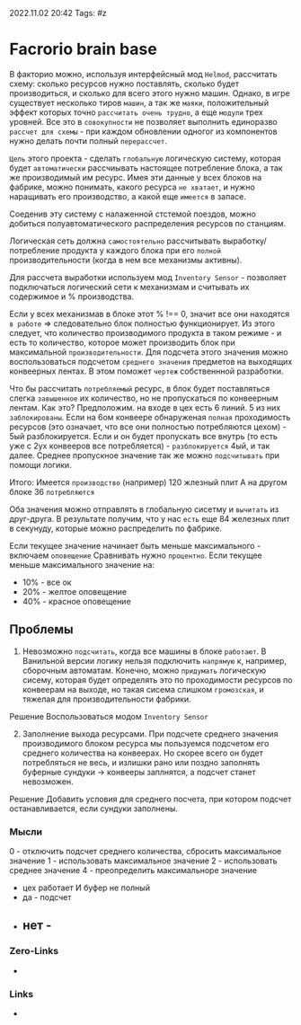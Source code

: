 2022.11.02 20:42
Tags: #z 

# Facrorio brain base

В факторио можно, используя интерфейсный мод `Helmod`, рассчитать схему: сколько ресурсов нужно поставлять, сколько будет производиться, и сколько для всего этого нужно машин.
Однако, в игре существует несколько тиров `машин`, а так же `маяки`, положительный эффект которых точно `рассчитать очень трудно`, а еще `модули` трех уровней.
Все это в `совокупности` не позволяет выполнить единоразво `рассчет для схемы` - при каждом обновлении одногог из компонентов нужно делать почти полный `перерассчет`.

`Цель` этого проекта - сделать `глобальную` логическую систему, которая будет `автоматически` рассчиывать настоящее потребление блока, а так же производимый им ресурс.
Имея эти данные у всех блоков на фабрике, можно понимать, какого ресурса `не хватает`, и нужно наращивать его производство, а какой еще `имеется` в запасе.

Соеденив эту систему с налаженной стстемой поездов, можно добиться полуавтоматического распределения ресурсов по станциям.


Логическая сеть должна `самостоятельно` рассчитывать выработку/потребление продукта у каждого блока при его `полной` производительности (когда в нем все механизмы активны).

Для рассчета выработки используем мод `Inventory Sensor` - позволяет подключаться логический сети к механизмам и считывать их содержимое и % производства.

Если у всех механизмав в блоке этот % !== 0, значит все они находятся `в работе` => следовательно блок полностью функционирует.
Из этого следует, что количество производимого продукта в таком режиме - и есть то количество, которое может производить блок при максимальной `производительности`. Для подсчета этого значения можно воспользоваться подсчетом `среднего значения` предметов на выходящих конвеерных лентах. В этом поможет `чертеж` собственнной разработки.

Что бы рассчитать `потребляемый` ресурс, в блок будет поставляться слегка `завышенное` их количество, но не пропускаться по конвеерным лентам. 
Как это?
Предположим. на входе в цех есть 6 линий. 5 из них `заблокированы`. Если на 6ом конвеере обнаруженая `полная` проходимость ресурсов (это означает, что все они полностью потребляются цехом) - 5ый разблокируется. Если и он будет пропускать все внутрь (то есть уже с 2ух конвееров все потребляется) - `разблокируется` 4ый, и так далее.
Среднее пропускное значение так же можно `подсчитывать` при помощи логики.

Итого:
Имеется `производство` (например) 120 жлезный плит
А на другом блоке 36 `потребляются`

Оба значения можно отправлять в глобальную сисетму и `вычитать` из друг-друга. В результате получим, что у нас `есть` еще 84 железных плит в секунуду, которые можно распределить по фабрике.

Если текущее значение начинает быть меньше максимального - включаем `оповещение` 
Сравнивать нужно `процентно`. 
Если текущее меньше максимального значение на:
- 10% - все ок
- 20% - желтое оповещение
- 40% - красное оповещение


## Проблемы

1. Невозможно `подсчитать`, когда все машины в блоке `работают`.
В Ванильной версии логику нельзя подключить `напрямую` к, например, сборочным автоматам. Конечно, можно `придумать` логическую сисему, которая будет определять это по проходимости ресурсов по конвеерам на выходе, но такая сисема слишком `громозская`, и тяжелая для производительности фабрики.

Решение
Воспользоваться модом `Inventory Sensor`

2. Заполнение выхода ресурсами.
При подсчете среднего значения производимого блоком ресурса мы пользуемся подсчетом его среднего количества на конвеерах. Но скорее всего он будет потребляться не весь, и излишки рано или поздно заполнять буферные сундуки -> конвееры заплнятся, а подсчет станет невозможен.

Решение
Добавить условия для среднего посчета, при котором подсчет останавливается, если сундуки заполнены.

### Мысли

0 - отключить подсчет среднего количества, сбросить максимальное значение
1 - использовать максимальное значение
2 - использовать среднее значение
4 - преопределить максимальноре значение

- цех работает И буфер не полный
- да - подсчет
- нет - 
	- 


### Zero-Links
- 

### Links
- 